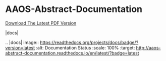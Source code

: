AAOS-Abstract-Documentation
============================

[Download The Latest PDF Version](https://media.readthedocs.org/pdf/aaos-abstract-documentation/latest/aaos-abstract-documentation.pdf)



|docs|


.. |docs| image:: https://readthedocs.org/projects/docs/badge/?version=latest
    :alt: Documentation Status
    :scale: 100%
    :target: http://aaos-abstract-documentation.readthedocs.io/en/latest/?badge=latest

    